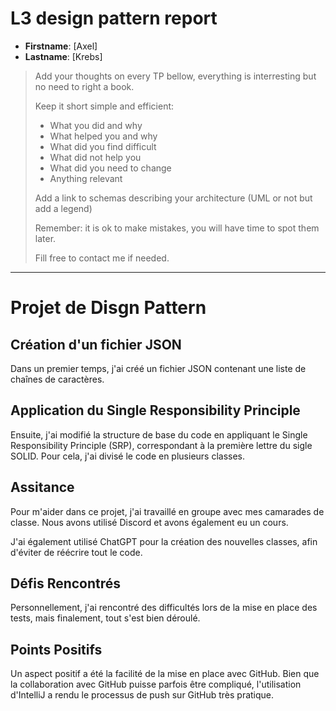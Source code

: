 # L3 design pattern report

- **Firstname**: [Axel]
- **Lastname**: [Krebs]


> Add your thoughts on every TP bellow, everything is interresting but no need to right a book.
> 
> Keep it short simple and efficient:
> 
> - What you did and why
> - What helped you and why
> - What did you find difficult
> - What did not help you
> - What did you need to change
> - Anything relevant
> 
> Add a link to schemas describing your architecture (UML or not but add a legend)
> 
> Remember: it is ok to make mistakes, you will have time to spot them later.
> 
> Fill free to contact me if needed.

---

# Projet de Disgn Pattern

## Création d'un fichier JSON

Dans un premier temps, j'ai créé un fichier JSON contenant une liste de chaînes de caractères.

## Application du Single Responsibility Principle

Ensuite, j'ai modifié la structure de base du code en appliquant le Single Responsibility Principle (SRP), correspondant à la première lettre du sigle SOLID. Pour cela, j'ai divisé le code en plusieurs classes.

## Assitance

Pour m'aider dans ce projet, j'ai travaillé en groupe avec mes camarades de classe. Nous avons utilisé Discord et avons également eu un cours.

J'ai également utilisé ChatGPT pour la création des nouvelles classes, afin d'éviter de réécrire tout le code.

## Défis Rencontrés

Personnellement, j'ai rencontré des difficultés lors de la mise en place des tests, mais finalement, tout s'est bien déroulé.

## Points Positifs

Un aspect positif a été la facilité de la mise en place avec GitHub. Bien que la collaboration avec GitHub puisse parfois être compliqué, l'utilisation d'IntelliJ a rendu le processus de push sur GitHub très pratique.